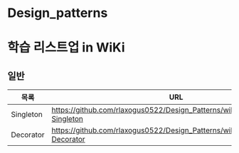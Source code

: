 # Design_patterns

# 학습 리스트업 in WiKi

## 일반 

| 목록 | URL |
| ------ | ------ |
| Singleton | https://github.com/rlaxogus0522/Design_Patterns/wiki/%5BPattern%5D-Singleton|
| Decorator | https://github.com/rlaxogus0522/Design_Patterns/wiki/%5BPattern%5D-Decorator|
